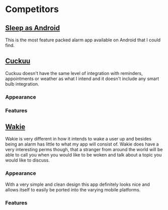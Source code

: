 # Competitors

## [Sleep as Android](http://sleep.urbandroid.org/)

This is the most feature packed alarm app available on Android that I could find. 

## [Cuckuu](https://cuckuu.com/)

Cuckuu doesn't have the same level of integration with reminders, appointments or weather as what I intend and it doesn't include any smart bulb integration.

### Appearance

### Features

## [Wakie](https://wakie.com/)

Wakie is very different in how it intends to wake a user up and besides being an alarm has little to what my app will consist of. Wakie does have a very interesting perms though, that a stranger from around the world will be able to call you when you would like to be woken and talk about a topic you would like to discuss.

### Appearance

With a very simple and clean design this app definitely looks nice and allows itself to easily be ported into the varying mobile platforms.

### Features



